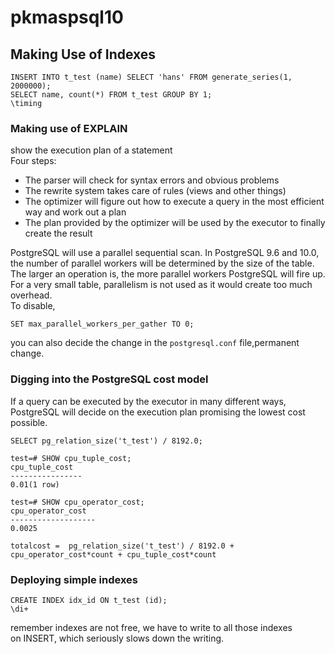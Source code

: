 # pkmaspsql10
## Making Use of Indexes
```
INSERT INTO t_test (name) SELECT 'hans' FROM generate_series(1, 2000000); 
SELECT name, count(*) FROM t_test GROUP BY 1; 
\timing
```

### Making use of EXPLAIN
show the execution plan of a statement  
Four steps:
- The parser will check for syntax errors and obvious problems
- The rewrite system takes care of rules (views and other things)
- The optimizer will figure out how to execute a query in the most efficient way and work out a plan
- The plan provided by the optimizer will be used by the executor to finally create the result

PostgreSQL will use a parallel sequential scan.
In PostgreSQL 9.6 and 10.0, the number of parallel workers will be determined by the size of the table. The larger an operation is, the more parallel workers PostgreSQL will fire up. For a very small table, parallelism is not used as it would create too much overhead.  
To disable,
```
SET max_parallel_workers_per_gather TO 0; 
```
you can also decide the change in the ```postgresql.conf``` file,permanent change.

### Digging into the PostgreSQL cost model
If a query can be executed by the executor in many different ways, PostgreSQL will decide on the execution plan promising the lowest cost possible. 
```
SELECT pg_relation_size('t_test') / 8192.0; 
```
```
test=# SHOW cpu_tuple_cost;
cpu_tuple_cost
---------------- 
0.01(1 row)

test=# SHOW cpu_operator_cost;  
cpu_operator_cost
------------------- 
0.0025
```

```totalcost =  pg_relation_size('t_test') / 8192.0 + cpu_operator_cost*count + cpu_tuple_cost*count```



### Deploying simple indexes

```
CREATE INDEX idx_id ON t_test (id);  
\di+
```
remember indexes are not free, we have to write to all those indexes on INSERT, which seriously slows down the writing.

